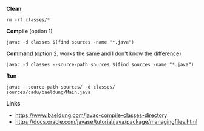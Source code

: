 **Clean**
```
rm -rf classes/*
```

**Compile** (option 1)
```
javac -d classes $(find sources -name "*.java")
```
**Command** (option 2, works the same and I don't know the difference)
```
javac -d classes --source-path sources $(find sources -name "*.java")
```

**Run**
```
javac --source-path sources/ -d classes/ sources/cadu/baeldung/Main.java
```

**Links**
- https://www.baeldung.com/javac-compile-classes-directory
- https://docs.oracle.com/javase/tutorial/java/package/managingfiles.html

